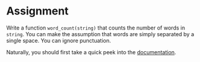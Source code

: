 # Assignment

Write a function `word_count(string)` that counts the number of words in `string`.
You can make the assumption that words are simply separated by a single space.
You can ignore punctuation. 

Naturally, you should first take a quick peek into the [documentation](https://docs.python.org/3/library/stdtypes.html).